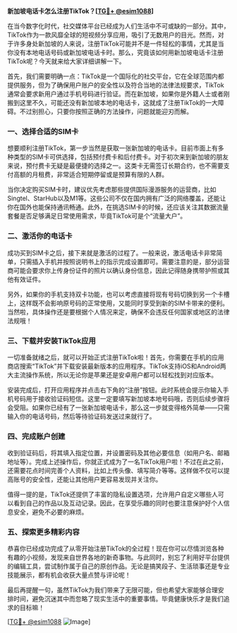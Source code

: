 **新加坡电话卡怎么注册TikTok？[[TG💪+ @esim1088](https://t.me/s/esim1088)]**

在当今数字化时代，社交媒体平台已经成为人们生活中不可或缺的一部分。其中，TikTok作为一款风靡全球的短视频分享应用，吸引了无数用户的目光。然而，对于许多身处新加坡的人来说，注册TikTok可能并不是一件轻松的事情，尤其是当你没有本地电话号码或新加坡电话卡时。那么，究竟该如何用新加坡电话卡注册TikTok呢？今天就来给大家详细讲解一下。

首先，我们需要明确一点：TikTok是一个国际化的社交平台，它在全球范围内都提供服务，但为了确保用户账户的安全性以及符合当地的法律法规要求，TikTok通常会要求新用户通过手机号码进行验证。而在新加坡，如果你是外籍人士或者刚搬到这里不久，可能还没有新加坡本地的电话卡，这就成了注册TikTok的一大障碍。不过别担心，只要你按照正确的方法操作，问题就能迎刃而解。

### 一、选择合适的SIM卡

想要顺利注册TikTok，第一步当然是获取一张新加坡的电话卡。目前市面上有多种类型的SIM卡可供选择，包括预付费卡和后付费卡。对于初次来到新加坡的朋友来说，预付费卡无疑是最便捷的选择之一。这类卡无需签订长期合约，也不需要支付高额的月租费，非常适合短期停留或是预算有限的人群。

当你决定购买SIM卡时，建议优先考虑那些提供国际漫游服务的运营商，比如Singtel、StarHub以及M1等。这些公司不仅在国内拥有广泛的网络覆盖，还能让你在国外也能保持通讯畅通。此外，在挑选SIM卡的时候，还应该关注其数据流量套餐是否足够满足日常使用需求，毕竟TikTok可是个“流量大户”。

### 二、激活你的电话卡

成功买到SIM卡之后，接下来就是激活的过程了。一般来说，激活电话卡非常简单，只需插入手机并按照说明书上的指示完成设置即可。需要注意的是，部分运营商可能会要求你上传身份证件的照片以确认身份信息，因此记得随身携带护照或其他有效证件。

另外，如果你的手机支持双卡功能，也可以考虑直接将现有号码切换到另一个卡槽上，这样既不会影响原号码的正常使用，又能同时享受到新的SIM卡带来的便利。当然啦，具体操作还是要根据个人情况来定，确保不会违反任何国家或地区的法律法规哦！

### 三、下载并安装TikTok应用

一切准备就绪之后，就可以开始正式注册TikTok啦！首先，你需要在手机的应用商店搜索“TikTok”并下载安装最新版本的应用程序。TikTok支持iOS和Android两大主流操作系统，所以无论你是苹果还是安卓用户都可以轻松找到对应版本。

安装完成后，打开应用程序并点击右下角的“注册”按钮。此时系统会提示你输入手机号码用于接收验证码短信。这里一定要填写新加坡本地号码哦，否则后续步骤将会受阻。如果你已经有了一张新加坡电话卡，那么这一步就变得格外简单——只需输入你的电话号码，然后等待验证码发送过来就行了。

### 四、完成账户创建

收到验证码后，将其填入指定位置，并设置密码及其他必要信息（如用户名、邮箱地址等）。完成上述操作后，你就正式成为了一名TikTok用户啦！不过在此之前，还需要花点时间完善个人资料，比如上传头像、填写简介等等。这样做不仅可以提高账号的安全性，还能让其他用户更容易发现并关注你。

值得一提的是，TikTok还提供了丰富的隐私设置选项，允许用户自定义哪些人可以看到自己的作品以及互动记录。因此，在享受乐趣的同时也要注意保护好个人信息安全，避免不必要的麻烦。

### 五、探索更多精彩内容

恭喜你已经成功完成了从零开始注册TikTok的全过程！现在你可以尽情浏览各种有趣的小视频，发现来自世界各地的新奇事物。与此同时，别忘了利用好平台提供的编辑工具，尝试制作属于自己的原创作品。无论是搞笑段子、生活琐事还是专业技能展示，都有机会收获大量点赞与评论呢！

最后再提醒一句，虽然TikTok为我们带来了无限可能，但也希望大家能够合理安排时间，避免沉迷其中而忽略了现实生活中的重要事情。毕竟健康快乐才是我们追求的目标嘛！

[[TG💪+ @esim1088](https://t.me/s/esim1088) ![Image](https://i.postimg.cc/4NQfJmqS/Snipaste-2025-05-13-00-14-12.png)]